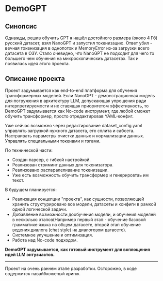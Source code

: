 # **DemoGPT**

## Синопcис
Однажды, решив обучить GPT я нашёл достойного размера (около 4 Гб) русский датасет, взял NanoGPT и запустил токенизацию. Ответ убил - вечная токенизация в однопоток и MemoryError из-за загрузки всего датасета в ОЗУ. Стало очевидно, что NanoGPT не подходит для чего то большего чем обучения на микроскопическиъ датасетах. Так и появилась идея этого проекта.

## Описание проекта
Проект задумывается как end-to-end платформа для обучения трансформерных моделей. Если NanoGPT - демонстрационная модель для погружения в архитектуру LLM, допускающая упрощения ради интерпретируемости и не ставящая приоритетом эффективность, то DemoGPT задумывается как No-code инструмент, где любой сможет обучить трансформер, просто отредактировав YAML-конфиг.

Уже сейчас возможно через редактирование dataset_config.yaml управлять загрузкой нужного датасета, его сплита и сабсета. Настраивать параметры очистки данных и нормализации данных. Управлять специальными токенами и тэгами. 

По технической части:
- Создан парсер, с гибкой настройкой.
- Реализован стриминг данных для токенизатора.
- Реализовано распаралеливание токенизации.
- Уже есть возможность обучить трансформер и генерировтаь им текст.

В будущем планируется:
- Реализация концепции "проекта", как сущности, позволяющей хранить структурировано все модели, датасеты и конфиги в рамкой одной логической задачи.
- Добавление возможности дообучения модели, и обучения моделей в несколько этапов(Например первый этап - обучение базовой грамматике языка на общем датасете, второй этап обучение ведения диалога (chat style) на диалоговом датасете).
- Системное улучшение и оптимизация.
- Работа над No-code подходом.


**DemoGPT задумывается,  как готовый инструмент для воплощения идей LLM энтузиастов.**

---

  Проект на очень раннем этапе разработки. Осторожно, в коде содержится навайбкоженый кринж.
